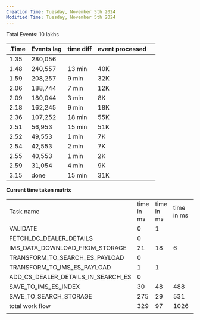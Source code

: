 ```yaml
---
Creation Time: Tuesday, November 5th 2024
Modified Time: Tuesday, November 5th 2024
---
```

Total Events: 10 lakhs

| .Time | Events lag | time diff | event processed |     |
| ----- | ---------- | --------- | --------------- | --- |
| 1.35  | 280,056    |           |                 |     |
| 1.48  | 240,557    | 13 min    | 40K             |     |
| 1.59  | 208,257    | 9 min     | 32K             |     |
| 2.06  | 188,744    | 7 min     | 12K             |     |
| 2.09  | 180,044    | 3 min     | 8K              |     |
| 2.18  | 162,245    | 9 min     | 18K             |     |
| 2.36  | 107,252    | 18 min    | 55K             |     |
| 2.51  | 56,953     | 15 min    | 51K             |     |
| 2.52  | 49,553     | 1 min     | 7K              |     |
| 2.54  | 42,553     | 2 min     | 7K              |     |
| 2.55  | 40,553     | 1 min     | 2K              |     |
| 2.59  | 31,054     | 4 min     | 9K              |     |
| 3.15  | done       | 15 min    | 31K             |     |

**Current time taken matrix**

|                                    |            |            |            |            |            |            |            |
| ---------------------------------- | ---------- | ---------- | ---------- | ---------- | ---------- | ---------- | ---------- |
| Task name                          | time in ms | time in ms | time in ms | time in ms | time in ms | time in ms | time in ms |
| VALIDATE                           | 0          | 1          |            | 1          |            |            |            |
| FETCH_DC_DEALER_DETAILS            | 0          |            |            |            |            |            |            |
| IMS_DATA_DOWNLOAD_FROM_STORAGE     | 21         | 18         | 6          | 27         |            |            |            |
| TRANSFORM_TO_SEARCH_ES_PAYLOAD     | 0          |            |            |            |            |            |            |
| TRANSFORM_TO_IMS_ES_PAYLOAD        | 1          | 1          |            |            |            |            |            |
| ADD_CS_DEALER_DETAILS_IN_SEARCH_ES | 0          |            |            |            |            |            |            |
| SAVE_TO_IMS_ES_INDEX               | 30         | 48         | 488        | 462        |            |            |            |
| SAVE_TO_SEARCH_STORAGE             | 275        | 29         | 531        | 24         |            |            |            |
| total work flow                    | 329        | 97         | 1026       | 516        | 52         | 36         | 71         |
|                                    |            |            |            |            |            |            |            |

